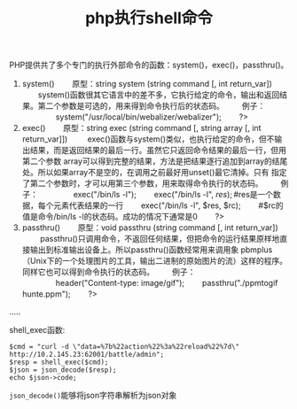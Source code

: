 ﻿---
title: php执行shell命令
categories :
- 技术
tags :
- PHP
- linux
---


PHP提供共了多个专门的执行外部命令的函数：system()，exec()，passthru()。
 1. system()
　　原型：string system (string command [, int return_var])
　　system()函数很其它语言中的差不多，它执行给定的命令，输出和返回结果。第二个参数是可选的，用来得到命令执行后的状态码。
　　例子：
　　
　　system("/usr/local/bin/webalizer/webalizer");
　　?> 
 2. exec()
　　原型：string exec (string command [, string array [, int return_var]])
　 　exec()函数与system()类似，也执行给定的命令，但不输出结果，而是返回结果的最后一行。虽然它只返回命令结果的最后一行，但用第二个参数 array可以得到完整的结果，方法是把结果逐行追加到array的结尾处。所以如果array不是空的，在调用之前最好用unset()最它清掉。只有 指定了第二个参数时，才可以用第三个参数，用来取得命令执行的状态码。
　　例子：
　　
　　exec("/bin/ls -l");
　　exec("/bin/ls -l",  $res);
　  \#$res是一个数据，每个元素代表结果的一行
　　exec("/bin/ls -l", $res, $rc);
　　#$rc的值是命令/bin/ls -l的状态码。成功的情况下通常是0
　　?>
 3. passthru()
　　原型：void passthru (string command [, int return_var])
　 　passthru()只调用命令，不返回任何结果，但把命令的运行结果原样地直接输出到标准输出设备上。所以passthru()函数经常用来调用象 pbmplus（Unix下的一个处理图片的工具，输出二进制的原始图片的流）这样的程序。同样它也可以得到命令执行的状态码。
　　例子：
　　
　　header("Content-type: image/gif");
　　passthru("./ppmtogif hunte.ppm");
　　?>

.....

shell_exec函数:
```
$cmd = "curl -d \"data=%7b%22action%22%3a%22reload%22%7d\" http://10.2.145.23:62001/battle/admin";
$resp = shell_exec($cmd);
$json = json_decode($resp);
echo $json->code;
```

`json_decode()`能够将json字符串解析为json对象
